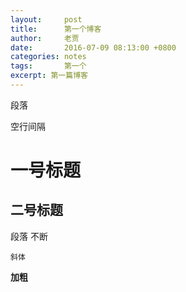 ```yaml
---
layout:     post
title:      第一个博客
author:     老贾
date:       2016-07-09 08:13:00 +0800
categories: notes
tags:       第一个
excerpt: 第一篇博客
---
```


段落

空行间隔

# 一号标题

## 二号标题

段落
不断

``斜体``

**加粗**